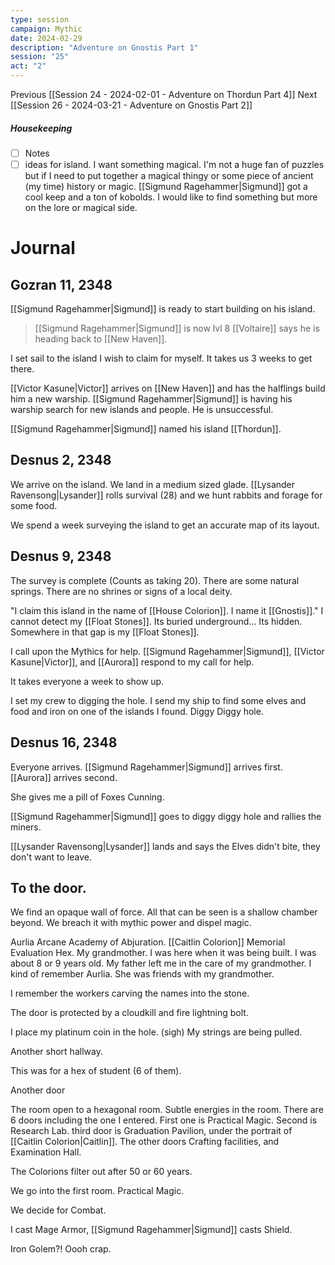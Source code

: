 ```yaml
---
type: session
campaign: Mythic
date: 2024-02-29
description: "Adventure on Gnostis Part 1"
session: "25"
act: "2"
---
```

Previous [[Session 24 - 2024-02-01 - Adventure on Thordun Part 4]]
Next [[Session 26 - 2024-03-21 - Adventure on Gnostis Part 2]]

##### Housekeeping
- [ ] Notes
- [ ] ideas for island. I want something magical. I'm not a huge fan of puzzles but if I need to put together a magical thingy or some piece of ancient (my time) history or magic. [[Sigmund Ragehammer|Sigmund]] got a cool keep and a ton of kobolds. I would like to find something but more on the lore or magical side. 

# Journal
## Gozran 11, 2348
[[Sigmund Ragehammer|Sigmund]] is ready to start building on his island.
> [[Sigmund Ragehammer|Sigmund]] is now lvl 8
[[Voltaire]] says he is heading back to [[New Haven]].

I set sail to the island I wish to claim for myself. It takes us 3 weeks to get there.

[[Victor Kasune|Victor]] arrives on [[New Haven]] and has the halflings build him a new warship.
[[Sigmund Ragehammer|Sigmund]] is having his warship search for new islands and people. He is unsuccessful.

[[Sigmund Ragehammer|Sigmund]] named his island [[Thordun]].

## Desnus 2, 2348
We arrive on the island. We land in a medium sized glade.
[[Lysander Ravensong|Lysander]] rolls survival (28) and we hunt rabbits and forage for some food.

We spend a week surveying the island to get an accurate map of its layout.

## Desnus 9, 2348 
The survey is complete (Counts as taking 20). There are some natural springs. There are no shrines or signs of a local deity.

"I claim this island in the name of [[House Colorion]]. I name it [[Gnostis]]."
I cannot detect my [[Float Stones]]. Its buried underground... Its hidden. Somewhere in that gap is my [[Float Stones]].

I call upon the Mythics for help. [[Sigmund Ragehammer|Sigmund]], [[Victor Kasune|Victor]], and [[Aurora]] respond to my call for help.

It takes everyone a week to show up.

I set my crew to digging the hole. I send my ship to find some elves and food and iron on one of the islands I found. Diggy Diggy hole.

## Desnus 16, 2348
Everyone arrives. [[Sigmund Ragehammer|Sigmund]] arrives first. [[Aurora]] arrives second.

She gives me a pill of Foxes Cunning.

[[Sigmund Ragehammer|Sigmund]] goes to diggy diggy hole and rallies the miners.

[[Lysander Ravensong|Lysander]] lands and says the Elves didn't bite, they don't want to leave.

## To the door.
We find an opaque wall of force. All that can be seen is a shallow chamber beyond.
We breach it with mythic power and dispel magic.

Aurlia Arcane Academy of Abjuration.
[[Caitlin Colorion]] Memorial Evaluation Hex. My grandmother. I was here when it was being built. I was about 8 or 9 years old. My father left me in the care of my grandmother. I kind of remember Aurlia. She was friends with my grandmother.

I remember the workers  carving the names into the stone.

The door is protected by a cloudkill and fire lightning bolt.

I place my platinum coin in the hole. (sigh) My strings are being pulled.

Another short hallway.

This was for a hex of student (6 of them). 

Another door

The room open to a hexagonal room. Subtle energies in the room. There are 6 doors including the one I entered. First one is Practical Magic. Second is Research Lab. third door is Graduation Pavilion, under the portrait of [[Caitlin Colorion|Caitlin]]. The other doors Crafting facilities, and Examination Hall.

The Colorions filter out after 50 or 60 years. 

We go into the first room. Practical Magic.

We decide for Combat.

I cast Mage Armor, [[Sigmund Ragehammer|Sigmund]] casts Shield.

Iron Golem?! Oooh crap.


